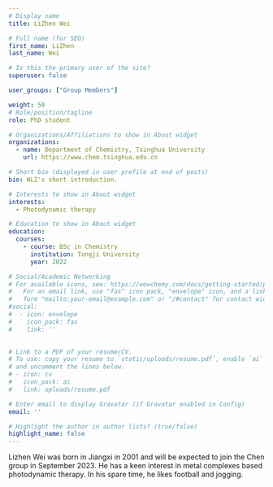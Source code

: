 ```yaml
---
# Display name
title: LiZhen Wei

# Full name (for SEO)
first_name: LiZhen
last_name: Wei

# Is this the primary user of the site?
superuser: false

user_groups: ["Group Members"]

weight: 50
# Role/position/tagline
role: PhD student

# Organizations/Affiliations to show in About widget
organizations:
  - name: Department of Chemistry, Tsinghua University
    url: https://www.chem.tsinghua.edu.cn

# Short bio (displayed in user profile at end of posts)
bio: WLZ's short introduction.

# Interests to show in About widget
interests:
  - Photodynamic therapy

# Education to show in About widget
education:
  courses:
    - course: BSc in Chemistry
      institution: Tongji University
      year: 2022

# Social/Academic Networking
# For available icons, see: https://wowchemy.com/docs/getting-started/page-builder/#icons
#   For an email link, use "fas" icon pack, "envelope" icon, and a link in the
#   form "mailto:your-email@example.com" or "/#contact" for contact widget.
#social:
#  - icon: envelope
#    icon_pack: fas
#    link: ''
  

# Link to a PDF of your resume/CV.
# To use: copy your resume to `static/uploads/resume.pdf`, enable `ai` icons in `params.yaml`,
# and uncomment the lines below.
# - icon: cv
#   icon_pack: ai
#   link: uploads/resume.pdf

# Enter email to display Gravatar (if Gravatar enabled in Config)
email: ''

# Highlight the author in author lists? (true/false)
highlight_name: false
---
```


Lizhen Wei was born in Jiangxi in 2001 and will be expected to join the Chen group in September 2023. He has a keen interest in metal complexes based photodynamic therapy. In his spare time, he likes football and jogging.


